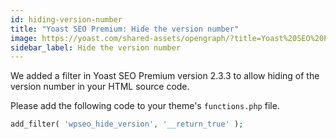 ```yaml
---
id: hiding-version-number
title: "Yoast SEO Premium: Hide the version number"
image: https://yoast.com/shared-assets/opengraph/?title=Yoast%20SEO%20Premium:%20Hide%20the%20version%20number
sidebar_label: Hide the version number
---
```


We added a filter in Yoast SEO Premium version 2.3.3 to allow hiding of the version number in your HTML source code.

Please add the following code to your theme's `functions.php` file.

```php
add_filter( 'wpseo_hide_version', '__return_true' );
```
